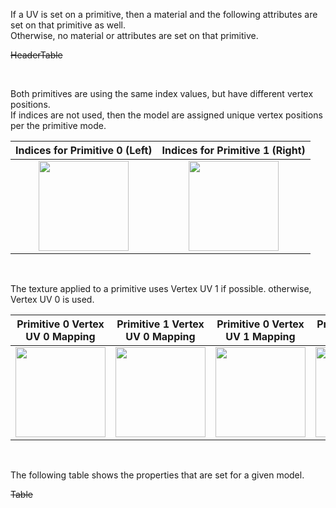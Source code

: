 If a UV is set on a primitive, then a material and the following attributes are set on that primitive as well.  
Otherwise, no material or attributes are set on that primitive.

~~HeaderTable~~

<br>

Both primitives are using the same index values, but have different vertex positions.  
If indices are not used, then the model are assigned unique vertex positions per the primitive mode.  

Indices for Primitive 0 (Left) | Indices for Primitive 1 (Right)
:---: | :---:
<img src="Figures/Indices_Primitive0.png" height="144" width="144" align="middle"> | <img src="Figures/Indices_Primitive1.png" height="144" width="144" align="middle">

<br>

The texture applied to a primitive uses Vertex UV 1 if possible. otherwise, Vertex UV 0 is used.  

Primitive 0 Vertex UV 0 Mapping | Primitive 1 Vertex UV 0 Mapping | Primitive 0 Vertex UV 1 Mapping | Primitive 1 Vertex UV 1 Mapping
:---: | :---: | :---: | :---:
<img src="Figures/UVSpace2.png" height="144" width="144" align="middle"> | <img src="Figures/UVSpace3.png" height="144" width="144" align="middle"> | <img src="Figures/UVSpace4.png" height="144" width="144" align="middle"> | <img src="Figures/UVSpace5.png" height="144" width="144" align="middle">

<br>

The following table shows the properties that are set for a given model.  

~~Table~~ 

